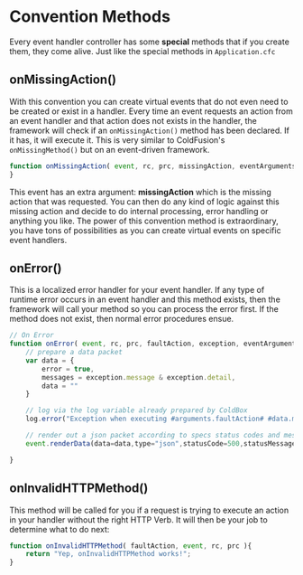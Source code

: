 # Convention Methods

Every event handler controller has some **special** methods that if you create them, they come alive. Just like the special methods in `Application.cfc`

## onMissingAction\(\)

With this convention you can create virtual events that do not even need to be created or exist in a handler. Every time an event requests an action from an event handler and that action does not exists in the handler, the framework will check if an `onMissingAction()` method has been declared. If it has, it will execute it. This is very similar to ColdFusion's `onMissingMethod()` but on an event-driven framework.

```javascript
function onMissingAction( event, rc, prc, missingAction, eventArguments ){
}
```

This event has an extra argument: **missingAction** which is the missing action that was requested. You can then do any kind of logic against this missing action and decide to do internal processing, error handling or anything you like. The power of this convention method is extraordinary, you have tons of possibilities as you can create virtual events on specific event handlers.

## onError\(\)

This is a localized error handler for your event handler. If any type of runtime error occurs in an event handler and this method exists, then the framework will call your method so you can process the error first. If the method does not exist, then normal error procedures ensue.

```javascript
// On Error
function onError( event, rc, prc, faultAction, exception, eventArguments ){
    // prepare a data packet
    var data = {
        error = true,
        messages = exception.message & exception.detail,
        data = ""
    }

    // log via the log variable already prepared by ColdBox
    log.error("Exception when executing #arguments.faultAction# #data.messages#", exception);    

    // render out a json packet according to specs status codes and messages
    event.renderData(data=data,type="json",statusCode=500,statusMessage="Error ocurred");

}
```

## onInvalidHTTPMethod\(\)

This method will be called for you if a request is trying to execute an action in your handler without the right HTTP Verb. It will then be your job to determine what to do next:

```javascript
function onInvalidHTTPMethod( faultAction, event, rc, prc ){
    return "Yep, onInvalidHTTPMethod works!";
}
```

